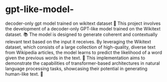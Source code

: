 # gpt-like-model-
decoder-only gpt model trained on wikitext dataset 
🌟 This project involves the development of a decoder-only GPT-like model trained on the Wikitext dataset. 📚 The model is designed to generate coherent and contextually relevant text based on the input it receives. By leveraging the Wikitext dataset, which consists of a large collection of high-quality, diverse text from Wikipedia articles, the model learns to predict the likelihood of a word given the previous words in the text. 🧠 This implementation aims to demonstrate the capabilities of transformer-based architectures in natural language processing tasks, showcasing their potential in generating human-like text. 💬
